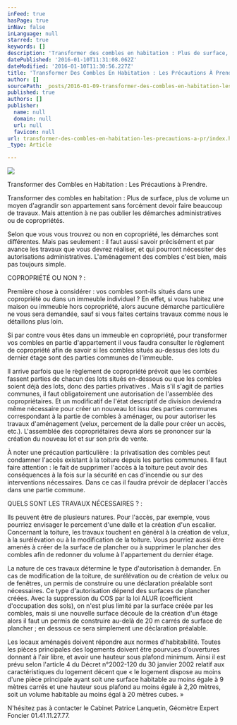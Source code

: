 ```yaml
---
inFeed: true
hasPage: true
inNav: false
inLanguage: null
starred: true
keywords: []
description: 'Transformer des combles en habitation : Plus de surface, plus de volume un moyen d’agrandir son appartement sans forcément devoir faire beaucoup de travaux. Mais attention à ne pas oublier les démarches administratives ou de copropriétés.'
datePublished: '2016-01-10T11:31:08.062Z'
dateModified: '2016-01-10T11:30:56.227Z'
title: 'Transformer Des Combles En Habitation : Les Précautions À Prendre.'
author: []
sourcePath: _posts/2016-01-09-transformer-des-combles-en-habitation-les-precautions-a-pr.md
published: true
authors: []
publisher:
  name: null
  domain: null
  url: null
  favicon: null
url: transformer-des-combles-en-habitation-les-precautions-a-pr/index.html
_type: Article

---
```

![](https://the-grid-user-content.s3-us-west-2.amazonaws.com/252dc2e4-bb86-4151-a3ac-dec59fa318ca.JPG)

Transformer des Combles en Habitation : Les Précautions à Prendre.

Transformer des combles en habitation : Plus de surface, plus de volume un moyen d'agrandir son appartement sans forcément devoir faire beaucoup de travaux. Mais attention à ne pas oublier les démarches administratives ou de copropriétés.

Selon que vous vous trouvez ou non en copropriété, les démarches sont différentes. Mais pas seulement : il faut aussi savoir précisément et par avance les travaux que vous devrez réaliser, et qui pourront nécessiter des autorisations administratives. L'aménagement des combles c'est bien, mais pas toujours simple. 

COPROPRIÉTÉ OU NON ? : 

Première chose à considérer : vos combles sont-ils situés dans une copropriété ou dans un immeuble individuel ? En effet, si vous habitez une maison ou immeuble hors copropriété, alors aucune démarche particulière ne vous sera demandée, sauf si vous faites certains travaux comme nous le détaillons plus loin. 

Si par contre vous êtes dans un immeuble en copropriété, pour transformer vos combles en partie d'appartement il vous faudra consulter le règlement de copropriété afin de savoir si les combles situés au-dessus des lots du dernier étage sont des parties communes de l'immeuble. 

Il arrive parfois que le règlement de copropriété prévoit que les combles fassent parties de chacun des lots situés en-dessous ou que les combles soient déjà des lots, donc des parties privatives . Mais s'il s'agit de parties communes, il faut obligatoirement une autorisation de l'assemblée des copropriétaires. Et un modificatif de l'état descriptif de division deviendra même nécessaire pour créer un nouveau lot issu des parties communes correspondant à la partie de combles à aménager, ou pour autoriser les travaux d'aménagement (velux, percement de la dalle pour créer un accès, etc.). L'assemblée des copropriétaires devra alors se prononcer sur la création du nouveau lot et sur son prix de vente. 

À noter une précaution particulière : la privatisation des combles peut condamner l'accès existant à la toiture depuis les parties communes. Il faut faire attention : le fait de supprimer l'accès à la toiture peut avoir des conséquences à la fois sur la sécurité en cas d'incendie ou sur des interventions nécessaires. Dans ce cas il faudra prévoir de déplacer l'accès dans une partie commune. 

QUELS SONT LES TRAVAUX NÉCESSAIRES ? : 

Ils peuvent être de plusieurs natures. Pour l'accès, par exemple, vous pourriez envisager le percement d'une dalle et la création d'un escalier. Concernant la toiture, les travaux touchent en général à la création de velux, à la surélévation ou à la modification de la toiture. Vous pourriez aussi être amenés à créer de la surface de plancher ou à supprimer le plancher des combles afin de redonner du volume à l'appartement du dernier étage. 

La nature de ces travaux détermine le type d'autorisation à demander. En cas de modification de la toiture, de surélévation ou de création de velux ou de fenêtres, un permis de construire ou une déclaration préalable sont nécessaires. Ce type d'autorisation dépend des surfaces de plancher créées. Avec la suppression du COS par la loi ALUR (coefficient d'occupation des sols), on n'est plus limité par la surface créée par les combles, mais si une nouvelle surface découle de la création d'un étage alors il faut un permis de construire au-delà de 20 m carrés de surface de plancher ; en dessous ce sera simplement une déclaration préalable. 

Les locaux aménagés doivent répondre aux normes d'habitabilité. Toutes les pièces principales des logements doivent être pourvues d'ouvertures donnant à l'air libre, et avoir une hauteur sous plafond minimum. Ainsi il est prévu selon l'article 4 du Décret n°2002-120 du 30 janvier 2002 relatif aux caractéristiques du logement décent que « le logement dispose au moins d'une pièce principale ayant soit une surface habitable au moins égale à 9 mètres carrés et une hauteur sous plafond au moins égale à 2,20 mètres, soit un volume habitable au moins égal à 20 mètres cubes. » 

N'hésitez pas à contacter le Cabinet Patrice Lanquetin, Géomètre Expert Foncier 01.41.11.27.77\.